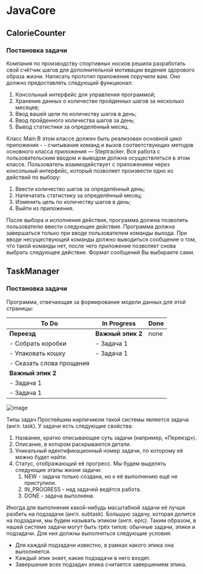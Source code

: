 # JavaCore
## CalorieCounter
### Постановка задачи
Компания по производству спортивных носков решила разработать свой счётчик шагов для дополнительной мотивации ведения здорового образа жизни. 
Написать прототип приложения поручили вам. 
Оно должно предоставлять следующий функционал:
1. Консольный интерфейс для управления программой;
2. Хранение данных о количестве пройденных шагов за несколько месяцев;
3. Ввод вашей цели по количеству шагов в день;
4. Ввод пройденного количества шагов за день;
5. Вывод статистики за определённый месяц.

Класс Main
В этом классе должен быть реализован основной цикл приложения - - считывание команд и вызов соответствующих методов основного класса приложения — Steptracker. Вся работа с пользовательским вводом и выводом должна осуществляться в этом классе.
Пользователь взаимодействует с приложением через консольный интерфейс, который позволяет произвести одно из действий по выбору:
1. Ввести количество шагов за определённый день;
2. Напечатать статистику за определённый месяц;
3. Изменить цель по количеству шагов в день;
4. Выйти из приложения.

После выбора и исполнения действия, программа должна позволять пользователю ввести следующее действие. Программа должна завершаться только при вводе пользователем команды выхода. При вводе несуществующей команды должно выводиться сообщение о том, что такой команды нет, после чего приложение позволяет снова выбрать следующее действие. Формат сообщений Вы выбираете сами.

## TaskManager
### Постановка задачи
Программа, отвечающая за формирование модели данных для этой страницы:

| To Do          | In Progress       | Done |
| -------------- | ----------------- | ---- |
| **Переезд**    | **Важный эпик 2** | none |
| - Собрать коробки | - Задача 1        |      |
| - Упаковать кошку | - Задача 1        |      |
| - Сказать слова прощания |                 |      |
| **Важный эпик 2** |                   |      |
| - Задача 1      |                   |      |
| - Задача 1      |                   |      |

![image](https://github.com/user-attachments/assets/a715da8e-390c-4552-b334-25af66362aba)

Типы задач
Простейшим кирпичиком такой системы является задача (англ. task). У задачи есть следующие свойства:
1. Название, кратко описывающее суть задачи (например, «Переезд»).
2. Описание, в котором раскрываются детали.
3. Уникальный идентификационный номер задачи, по которому её можно будет найти.
4. Статус, отображающий её прогресс. Мы будем выделять следующие этапы жизни задачи: 
   1. NEW - задача только создана, но к её выполнению ещё не приступили.
   2. IN_PROGRESS - над задачей ведётся работа.
   3. DONE - задача выполнена.

Иногда для выполнения какой-нибудь масштабной задачи её лучше разбить на подзадачи (англ. subtask). Большую задачу, которая делится на подзадачи, мы будем называть эпиком (англ. еріс).
Таким образом, в нашей системе задачи могут быть трёх типов: обычные задачи, эпики и подзадачи. Для них должны выполняться следующие условия:
- Для каждой подзадачи известно, в рамках какого эпика она выполняется.
- Каждый эпик знает, какие подзадачи в него входят.
- Завершение всех подзадач эпика считается завершением эпика.
